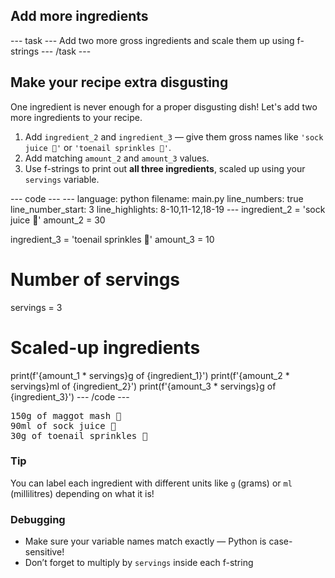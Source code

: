 <h2 class="c-project-heading--task">Add more ingredients</h2>
--- task ---
Add two more gross ingredients and scale them up using f-strings
--- /task ---

<h2 class="c-project-heading--explainer">Make your recipe extra disgusting</h2>

One ingredient is never enough for a proper disgusting dish! Let's add two more ingredients to your recipe.

1. Add `ingredient_2` and `ingredient_3` — give them gross names like `'sock juice 🧦'` or `'toenail sprinkles 🦶'`.
2. Add matching `amount_2` and `amount_3` values.
3. Use f-strings to print out **all three ingredients**, scaled up using your `servings` variable.

<div class="c-project-code">
--- code ---
---
language: python
filename: main.py
line_numbers: true
line_number_start: 3
line_highlights: 8-10,11-12,18-19
---
ingredient_2 = 'sock juice 🧦'
amount_2 = 30

ingredient_3 = 'toenail sprinkles 🦶'
amount_3 = 10
# Number of servings
servings = 3

# Scaled-up ingredients
print(f'{amount_1 * servings}g of {ingredient_1}')
print(f'{amount_2 * servings}ml of {ingredient_2}')
print(f'{amount_3 * servings}g of {ingredient_3}')
--- /code ---
</div>

<div class="c-project-output">
<pre>150g of maggot mash 🐛
90ml of sock juice 🧦
30g of toenail sprinkles 🦶</pre>
</div>

<div class="c-project-callout c-project-callout--tip">

### Tip

You can label each ingredient with different units like `g` (grams) or `ml` (millilitres) depending on what it is!

</div>

<div class="c-project-callout c-project-callout--debug">

### Debugging

- Make sure your variable names match exactly — Python is case-sensitive!
- Don’t forget to multiply by `servings` inside each f-string

</div>

